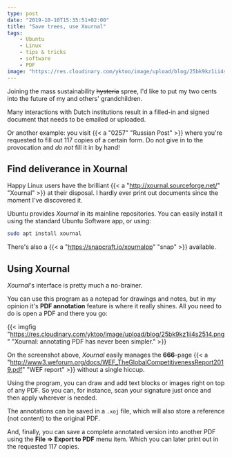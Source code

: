 ```yaml
---
type: post
date: "2019-10-10T15:35:51+02:00"
title: "Save trees, use Xournal"
tags:
    - Ubuntu
    - Linux
    - tips & tricks
    - software
    - PDF
image: "https://res.cloudinary.com/yktoo/image/upload/blog/25bk9kz1ii4s2514.png"
---
```


Joining the mass sustainability ~~hysteria~~ spree, I'd like to put my two cents into the future of my and others' grandchildren.

Many interactions with Dutch institutions result in a filled-in and signed document that needs to be emailed or uploaded.

Or another example: you visit {{< a "0257" "Russian Post" >}} where you're requested to fill out 117 copies of a certain form. Do not give in to the provocation and *do not* fill it in by hand!

<!--more-->

## Find deliverance in Xournal

Happy Linux users have the brilliant {{< a "http://xournal.sourceforge.net/" "Xournal" >}} at their disposal. I hardly ever print out documents since the moment I've discovered it.

Ubuntu provides *Xournal* in its mainline repositories. You can easily install it using the standard Ubuntu Software app, or using:

```bash
sudo apt install xournal
```

There's also a {{< a "https://snapcraft.io/xournalpp" "snap" >}} available.

## Using Xournal

*Xournal*'s interface is pretty much a no-brainer.

You can use this program as a notepad for drawings and notes, but in my opinion it's **PDF annotation** feature is where it really shines. All you need to do is open a PDF and there you go:

{{< imgfig "https://res.cloudinary.com/yktoo/image/upload/blog/25bk9kz1ii4s2514.png" "Xournal: annotating PDF has never been simpler." >}}

On the screenshot above, *Xournal* easily manages the **666**-page {{< a "http://www3.weforum.org/docs/WEF_TheGlobalCompetitivenessReport2019.pdf" "WEF report" >}} without a single hiccup.

Using the program, you can draw and add text blocks or images right on top of any PDF. So you can, for instance, scan your signature just once and then apply wherever is needed.

The annotations can be saved in a `.xoj` file, which will also store a reference (not content) to the original PDF.

And, finally, you can save a complete annotated version into another PDF using the **File ⇒ Export to PDF** menu item. Which you can later print out in the requested 117 copies.